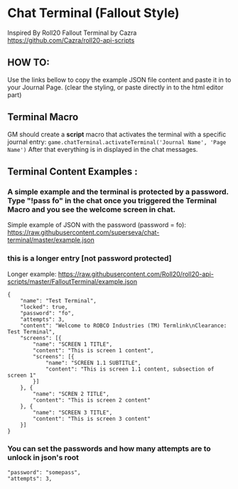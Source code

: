 # Chat Terminal (Fallout Style)

Inspired By Roll20 Fallout Terminal by Cazra
https://github.com/Cazra/roll20-api-scripts

## HOW TO:
Use the links bellow to copy the example JSON file content and paste it in to your Journal Page. (clear the styling, or paste directly in to the html editor part)

## Terminal Macro
GM should create a **script** macro that activates the terminal with a specific journal entry:
``` game.chatTerminal.activateTerminal('Journal Name', 'Page Name') ```
After that everything is in displayed in the chat messages.


## Terminal Content Examples : 

### A simple example and the terminal is protected by a password. Type "!pass fo" in the chat once you triggered the Terminal Macro and you see the welcome screen in chat.
Simple example of JSON with the password (password = fo): https://raw.githubusercontent.com/superseva/chat-terminal/master/example.json

### this is a longer entry [not password protected]
Longer example: https://raw.githubusercontent.com/Roll20/roll20-api-scripts/master/FalloutTerminal/example.json 


```
{
	"name": "Test Terminal",
	"locked": true,
	"password": "fo",
	"attempts": 3,
	"content": "Welcome to ROBCO Industries (TM) Termlink\nClearance: Test Terminal",
	"screens": [{
		"name": "SCREEN 1 TITLE",
		"content": "This is screen 1 content",
		"screens": [{
			"name": "SCREEN 1.1 SUBTITLE",
			"content": "This is screen 1.1 content, subsection of screen 1"
		}]
	}, {
		"name": "SCREN 2 TITLE",
		"content": "This is screen 2 content"
	}, {
		"name": "SCREEN 3 TITLE",
		"content": "This is screen 3 content"
	}]
}
```

### You can set the passwords and how many attempts are to unlock in json's root
```
"password": "somepass",
"attempts": 3,
```